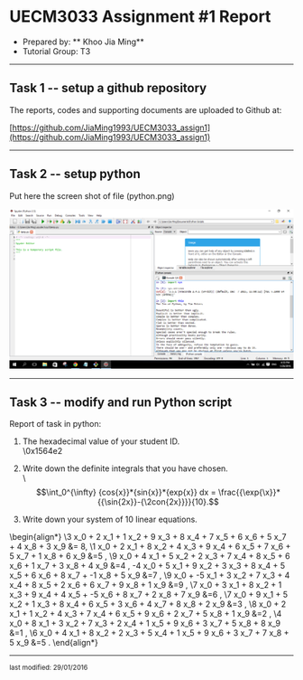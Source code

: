 UECM3033 Assignment #1 Report
========================================================

- Prepared by: ** Khoo Jia Ming**
- Tutorial Group: T3

--------------------------------------------------------

## Task 1 -- setup a github repository

The reports, codes and supporting documents are uploaded to Github at: 

[https://github.com/JiaMing1993/UECM3033_assign1](https://github.com/JiaMing1993/UECM3033_assign1) 

---------------------------------------------------------

## Task 2 -- setup python

Put here the screen shot of file (python.png)

![python.png](python.png)


------------------------------------------------------------

## Task 3 -- modify and run Python script

Report of task in python:

1. The hexadecimal value of your student ID.\
\0x1564e2
2. Write down the definite integrals that you have chosen.\
\ $$\int_0^{\infty} {cos{x}}*{sin{x}}*{exp{x}} dx = \frac{{\exp{\x}}*{{\sin{2x}}-{\2con{2x}}}}{10}.$$

3. Write down your system of 10 linear equations.


\begin{align*}
\3 x_0 + 2 x_1 + 1 x_2 + 9 x_3 + 8 x_4 + 7 x_5 + 6 x_6 + 5 x_7 + 4 x_8 + 3 x_9 &= 8,
\1 x_0 + 2 x_1 + 8 x_2 + 4 x_3 + 9 x_4 + 6 x_5 + 7 x_6 + 5 x_7 + 1 x_8 + 6 x_9 &=5 ,
\9 x_0 + 4 x_1 + 5 x_2 + 2 x_3 + 7 x_4 + 8 x_5 + 6 x_6 + 1 x_7 + 3 x_8 + 4 x_9 &=4 ,
\-4 x_0 + 5 x_1 + 9 x_2 + 3 x_3 + 8 x_4 + 5 x_5 + 6 x_6 + 8 x_7 + -1 x_8 + 5 x_9 &=7 ,
\9 x_0 + -5 x_1 + 3 x_2 + 7 x_3 + 4 x_4 + 8 x_5 + 2 x_6 + 6 x_7 + 9 x_8 + 1 x_9 &=9 ,
\7 x_0 + 3 x_1 + 8 x_2 + 1 x_3 + 9 x_4 + 4 x_5 + -5 x_6 + 8 x_7 + 2 x_8 + 7 x_9 &=6 ,
\7 x_0 + 9 x_1 + 5 x_2 + 1 x_3 + 8 x_4 + 6 x_5 + 3 x_6 + 4 x_7 + 8 x_8 + 2 x_9 &=3 ,
\8 x_0 + 2 x_1 + 1 x_2 + 4 x_3 + 7 x_4 + 6 x_5 + 9 x_6 + 2 x_7 + 5 x_8 + 1 x_9 &=2 ,
\4 x_0 + 8 x_1 + 3 x_2 + 7 x_3 + 2 x_4 + 1 x_5 + 9 x_6 + 3 x_7 + 5 x_8 + 8 x_9 &=1 ,
\6 x_0 + 4 x_1 + 8 x_2 + 2 x_3 + 5 x_4 + 1 x_5 + 9 x_6 + 3 x_7 + 7 x_8 + 5 x_9 &=5 .
\end{align*}


-----------------------------------

<sup>last modified: 29/01/2016</sup>
